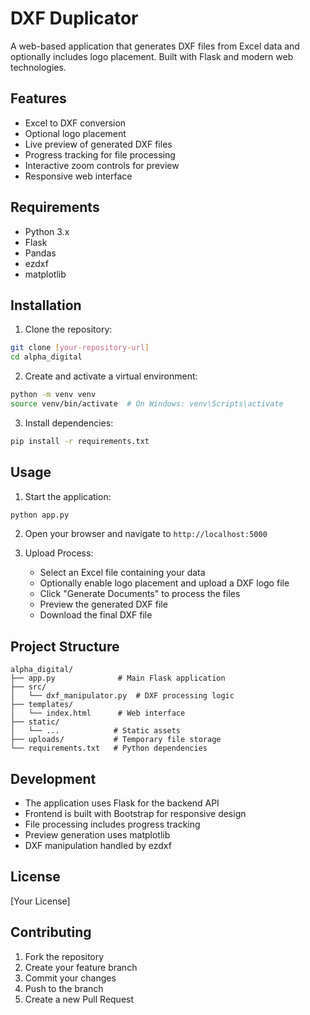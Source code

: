 # DXF Duplicator

A web-based application that generates DXF files from Excel data and optionally includes logo placement. Built with Flask and modern web technologies.

## Features

- Excel to DXF conversion
- Optional logo placement
- Live preview of generated DXF files
- Progress tracking for file processing
- Interactive zoom controls for preview
- Responsive web interface

## Requirements

- Python 3.x
- Flask
- Pandas
- ezdxf
- matplotlib

## Installation

1. Clone the repository:
```bash
git clone [your-repository-url]
cd alpha_digital
```

2. Create and activate a virtual environment:
```bash
python -m venv venv
source venv/bin/activate  # On Windows: venv\Scripts\activate
```

3. Install dependencies:
```bash
pip install -r requirements.txt
```

## Usage

1. Start the application:
```bash
python app.py
```

2. Open your browser and navigate to `http://localhost:5000`

3. Upload Process:
   - Select an Excel file containing your data
   - Optionally enable logo placement and upload a DXF logo file
   - Click "Generate Documents" to process the files
   - Preview the generated DXF file
   - Download the final DXF file

## Project Structure

```
alpha_digital/
├── app.py              # Main Flask application
├── src/
│   └── dxf_manipulator.py  # DXF processing logic
├── templates/
│   └── index.html      # Web interface
├── static/
│   └── ...            # Static assets
├── uploads/           # Temporary file storage
└── requirements.txt   # Python dependencies
```

## Development

- The application uses Flask for the backend API
- Frontend is built with Bootstrap for responsive design
- File processing includes progress tracking
- Preview generation uses matplotlib
- DXF manipulation handled by ezdxf

## License

[Your License]

## Contributing

1. Fork the repository
2. Create your feature branch
3. Commit your changes
4. Push to the branch
5. Create a new Pull Request
